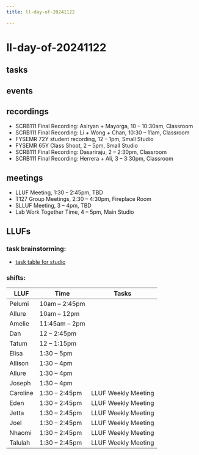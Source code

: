 ```yaml
---
title: ll-day-of-20241122

---
```


# ll-day-of-20241122

## tasks

## events

## recordings
* SCRB111 Final Recording: Asiryan + Mayorga, 10 – 10:30am, Classroom
* SCRB111 Final Recording: Li + Wong + Chan, 10:30 – 11am, Classroom
* FYSEMR 72Y student recording, 12 – 1pm, Small Studio
* FYSEMR 65Y Class Shoot, 2 – 5pm, Small Studio
* SCRB111 Final Recording: Dasariraju, 2 – 2:30pm, Classroom
* SCRB111 Final Recording: Herrera + Ali, 3 – 3:30pm, Classroom

## meetings
* LLUF Meeting, 1:30 – 2:45pm, TBD
* T127 Group Meetings, 2:30 – 4:30pm, Fireplace Room
* SLLUF Meeting, 3 – 4pm, TBD
* Lab Work Together Time, 4 – 5pm, Main Studio

## LLUFs
### task brainstorming:
* [task table for studio](https://airtable.com/appN3NB28TdhG2S7x/tblHsMq7e2MwOiqsd/viwAYqLBckEODBII1?blocks=hide)

### shifts:

| LLUF      | Time             | Tasks                |
| --------- |------------------|----------------------|
| Pelumi    | 10am – 2:45pm    |                      |
| Allure    | 10am – 12pm      |                      |
| Amelie    | 11:45am – 2pm    |                      |
| Dan       | 12 – 2:45pm      |                      |
| Tatum     | 12 – 1:15pm      |                      |
| Elisa     | 1:30 – 5pm       |                      |
| Allison   | 1:30 – 4pm       |                      |
| Allure    | 1:30 – 4pm       |                      |
| Joseph    | 1:30 – 4pm       |                      |
| Caroline  | 1:30 – 2:45pm    | LLUF Weekly Meeting  |
| Eden      | 1:30 – 2:45pm    | LLUF Weekly Meeting  |
| Jetta     | 1:30 – 2:45pm    | LLUF Weekly Meeting  |
| Joel      | 1:30 – 2:45pm    | LLUF Weekly Meeting  |
| Nhaomi    | 1:30 – 2:45pm    | LLUF Weekly Meeting  |
| Talulah   | 1:30 – 2:45pm    | LLUF Weekly Meeting  |
